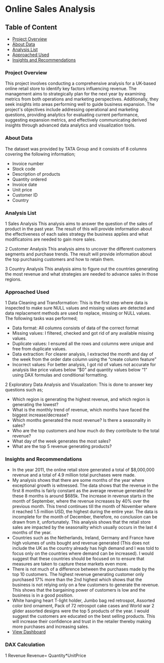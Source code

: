 # Online Sales Analysis

## Table of Content
- [Project Overview](#project-overview)
- [About Data](#about-data)
- [Analysis List](#analysis-list)
- [Approached Used](#approached-used)
- [Insights and Recommendations](#insights-and-recommendations)


### Project Overview

This project involves conducting a comprehensive analysis for a UK-based online retail store to identify key factors influencing revenue. The management aims to strategically plan for the next year by examining metrics from both operations and marketing perspectives. Additionally, they seek insights into areas performing well to guide business expansion. The project's objectives include addressing operational and marketing questions, providing analytics for evaluating current performance, suggesting expansion metrics, and effectively communicating derived insights through advanced data analytics and visualization tools.

### About Data

The dataset was provided by TATA Group and it consists of 8 columns covering the following information;
- Invoice number
- Stock code
- Description of products
- Quantity ordered
- Invoice date
- Unit price
- Customer ID
- Country

### Analysis List

1 Sales Analysis
This analysis aims to answer the question of the sales of product in the past year. The result of this will provide imformation about the effectiveness of each sales strategy the business applies and what modificatoins are needed to gain more sales.

2 Customer Analysis
This analysis aims to uncover the different customers segments and purchase trends. The result will provide information about the top purchasing customers and how to retain them.

3 Country Analysis
This analysis aims to figure out the countries generating the most revenue and what strategies are needed to advance sales in those regions.

### Approached Used

1 Data Cleaning and Transformation: This is the first step where data is inspected to make sure NULL values and missing values are detected and data replacement methods are used to replace, missing or NULL values. The following tasks was performed;
- Data format: All columns consists of data of the correct format
- Missing values: I filtered, checked and got rid of any available missing values.
- Duplicate values: I ensured all the rows and columns were unique and free from
duplicate values.
- Data extraction: For clearer analysis, I extracted the month and day of the week from the
order date column using the “create column feature”
- Incorrect values: For better analysis, I got rid of values not accurate for analysis like price
values below “$0” and quantity values below “1” using DAX formulas and conditional
formatting.

2 Exploratory Data Analysis and Visualization: This is done to answer key questions such as;
- Which region is generating the highest revenue, and which region is generating the lowest?
- What is the monthly trend of revenue, which months have faced the biggest increase/decrease?
- Which months generated the most revenue? Is there a seasonality in sales?
- Who are the top customers and how much do they contribute to the total revenue? 
- What day of the week generates the most sales?
- What are the top 5 revenue generating products?


### Insights and Recommendations
- In the year 2011, the online retail store generated a total of $8,000,000 revenue and a total of 4.9 million total purchases were made.
- My analysis shows that there are some months of the year where exceptional growth is witnessed. The data shows that the revenue in the first 8 months is fairly constant as the average revenue generated for these 8 months is around $685k. The increase in revenue starts in the month of September, where the revenue increases by 40% over the previous month. This trend continues till the month of November where it reached 1.5 million USD, the highest during the entire year. The data is incomplete for the month of December, therefore, no conclusion can be drawn from it, unfortunately. This analysis shows that the retail store sales are impacted by the seasonality which usually occurs in the last 4 months of the year.
- Countries such as the Netherlands, Ireland, Germany and France have high volumes of units bought and revenue generated (This does not include the UK as the country already has high demand and I was told to focus only on the countries where demand can be increased). I would suggest that these countries should be focused on to ensure that measures are taken to capture these markets even more.
- There is not much of a difference between the purchases made by the top 10 customers. The highest revenue generating customer only purchased 17% more than the 2nd highest which shows that the business is not relying only on a few customers to generate the revenue. This shows that the bargaining power of customers is low and the business is in a good position.
- White hanging heart T-light holder, Jumbo bag red retrospot, Assorted color bird ornament, Pack of 72 retrospot cake cases and World war 2 glider assorted designs were the top 5 products of the year. I would suggest the customers are educated on the best selling products. This will increase their confidence and trust in the retailer thereby making more purchases and increasing sales.
- [View Dashboard](https://drive.google.com/file/d/1dqVtLnogzFCc7CznkYJPaSeViqcXh5zG/view?usp=sharing)

### DAX Calculation
1 Revenue
 Revenue=
 Quantity*UnitPrice
